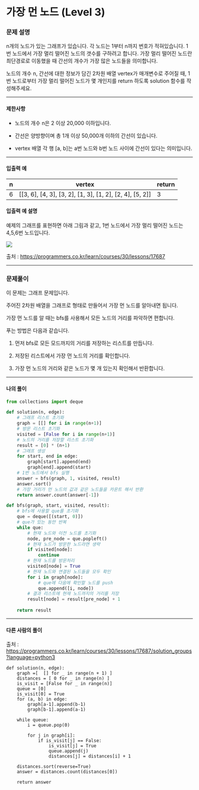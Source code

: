# 가장 먼 노드 (Level 3)

### 문제 설명

n개의 노드가 있는 그래프가 있습니다. 각 노드는 1부터 n까지 번호가 적혀있습니다. 1번 노드에서 가장 멀리 떨어진 노드의 갯수를 구하려고 합니다. 가장 멀리 떨어진 노드란 최단경로로 이동했을 때 간선의 개수가 가장 많은 노드들을 의미합니다.   

노드의 개수 n, 간선에 대한 정보가 담긴 2차원 배열 vertex가 매개변수로 주어질 때, 1번 노드로부터 가장 멀리 떨어진 노드가 몇 개인지를 return 하도록 solution 함수를 작성해주세요.   

---

#### 제한사항

* 노드의 개수 n은 2 이상 20,000 이하입니다.

* 간선은 양방향이며 총 1개 이상 50,000개 이하의 간선이 있습니다.

* vertex 배열 각 행 \[a, b]는 a번 노드와 b번 노드 사이에 간선이 있다는 의미입니다.

---

#### 입출력 예

|n	|vertex|	return|
|-|-|-|
|6	|\[\[3, 6], \[4, 3], \[3, 2], \[1, 3], \[1, 2], \[2, 4], \[5, 2]]|	3|

#### 입출력 예 설명

예제의 그래프를 표현하면 아래 그림과 같고, 1번 노드에서 가장 멀리 떨어진 노드는 4,5,6번 노드입니다.

<img src = "https://grepp-programmers.s3.amazonaws.com/files/ybm/fadbae38bb/dec85ab5-0273-47b3-ba73-fc0b5f6be28a.png">

출처 : https://programmers.co.kr/learn/courses/30/lessons/17687

---

### 문제풀이

이 문제는 그래프 문제입니다.   

주어진 2차원 배열을 그래프로 형태로 만들어서 가장 먼 노드를 알아내면 됩니다.   

가장 먼 노드를 알 때는 bfs를 사용해서 모든 노드의 거리를 파악하면 편합니다.   

푸는 방법은 다음과 같습니다.   

1. 먼저 bfs로 모든 모드까지의 거리를 저장하는 리스트를 만듭니다.   

2. 저장된 리스트에서 가장 먼 노드의 거리를 확인합니다.   

3. 가장 먼 노드의 거리와 같은 노드가 몇 개 있는지 확인해서 반환합니다.   

---

#### 나의 풀이

~~~python
from collections import deque

def solution(n, edge):
    # 그래프 리스트 초기화
    graph = [[] for i in range(n+1)]
    # 방문 리스트 초기화
    visited = [False for i in range(n+1)]
    # 노드의 거리를 저장할 리스트 초기화
    result = [0] * (n+1)
    # 그래프 생성
    for start, end in edge:
        graph[start].append(end)
        graph[end].append(start)
    # 1번 노드에서 bfs 실행
    answer = bfs(graph, 1, visited, result)
    answer.sort()
    # 가장 거리가 먼 노드의 값과 같은 노드들을 카운트 해서 반환
    return answer.count(answer[-1])

def bfs(graph, start, visited, result):
    # bfs에 사용할 que를 초기화
    que = deque([(start, 0)])
    # que가 있는 동안 반복
    while que:
        # 현재 노드와 이전 노드를 초기화
        node, pre_node = que.popleft()
        # 현재 노드가 방문한 노드라면 생략
        if visited[node]:
            continue
        # 현재 노드를 방문처리
        visited[node] = True
        # 현재 노드와 연결된 노드들을 모두 확인
        for i in graph[node]:
            # que에 다음에 확인할 노드를 push
            que.append([i, node])
        # 결과 리스트에 현재 노드까지의 거리를 저장
        result[node] = result[pre_node] + 1
    
    return result
~~~

---

#### 다른 사람의 풀이

출처 : https://programmers.co.kr/learn/courses/30/lessons/17687/solution_groups?language=python3

~~~pyhton
def solution(n, edge):
    graph =[  [] for _ in range(n + 1) ]
    distances = [ 0 for _ in range(n) ]
    is_visit = [False for _ in range(n)]
    queue = [0]
    is_visit[0] = True
    for (a, b) in edge:
        graph[a-1].append(b-1)
        graph[b-1].append(a-1)

    while queue:
        i = queue.pop(0)

        for j in graph[i]:
            if is_visit[j] == False:
                is_visit[j] = True
                queue.append(j)
                distances[j] = distances[i] + 1

    distances.sort(reverse=True)
    answer = distances.count(distances[0])

    return answer
~~~
